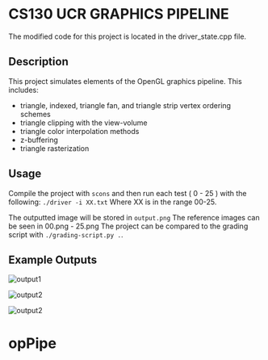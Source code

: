 # CS130 UCR GRAPHICS PIPELINE
The modified code for this project is located in the driver_state.cpp file.
## Description

This project simulates elements of the OpenGL graphics pipeline. This includes:
- triangle, indexed, triangle fan, and triangle strip vertex ordering schemes
- triangle clipping with the view-volume
- triangle color interpolation methods
- z-buffering
- triangle rasterization

## Usage

Compile the project with `scons` and then run each test ( 0 - 25 ) with the following:
`./driver -i XX.txt`
Where XX is in the range 00-25.

The outputted image will be stored in `output.png`
The reference images can be seen in 00.png - 25.png
The project can be compared to the grading script with `./grading-script.py .`.

## Example Outputs
![output1](https://github.com/DishonJordan/Graphics-Pipeline/blob/master/18.png)

![output2](https://github.com/DishonJordan/Graphics-Pipeline/blob/master/23.png)

![output2](https://github.com/DishonJordan/Graphics-Pipeline/blob/master/24.png)
# opPipe
